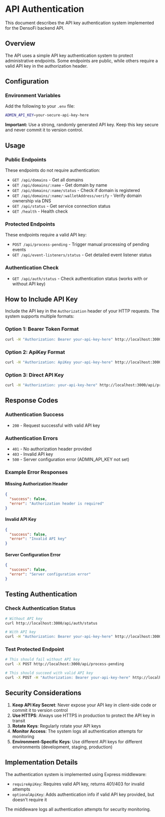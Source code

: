 # API Authentication

This document describes the API key authentication system implemented for the DensoFi backend API.

## Overview

The API uses a simple API key authentication system to protect administrative endpoints. Some endpoints are public, while others require a valid API key in the authorization header.

## Configuration

### Environment Variables

Add the following to your `.env` file:

```bash
ADMIN_API_KEY=your-secure-api-key-here
```

**Important:** Use a strong, randomly generated API key. Keep this key secure and never commit it to version control.

## Usage

### Public Endpoints

These endpoints do not require authentication:

- `GET /api/domains` - Get all domains
- `GET /api/domains/:name` - Get domain by name
- `GET /api/domains/:name/status` - Check if domain is registered
- `GET /api/domains/:name/:walletAddress/verify` - Verify domain ownership via DNS
- `GET /api/status` - Get service connection status
- `GET /health` - Health check

### Protected Endpoints

These endpoints require a valid API key:

- `POST /api/process-pending` - Trigger manual processing of pending events
- `GET /api/event-listeners/status` - Get detailed event listener status

### Authentication Check

- `GET /api/auth/status` - Check authentication status (works with or without API key)

## How to Include API Key

Include the API key in the `Authorization` header of your HTTP requests. The system supports multiple formats:

### Option 1: Bearer Token Format
```bash
curl -H "Authorization: Bearer your-api-key-here" http://localhost:3000/api/process-pending
```

### Option 2: ApiKey Format
```bash
curl -H "Authorization: ApiKey your-api-key-here" http://localhost:3000/api/process-pending
```

### Option 3: Direct API Key
```bash
curl -H "Authorization: your-api-key-here" http://localhost:3000/api/process-pending
```

## Response Codes

### Authentication Success
- `200` - Request successful with valid API key

### Authentication Errors
- `401` - No authorization header provided
- `403` - Invalid API key
- `500` - Server configuration error (ADMIN_API_KEY not set)

### Example Error Responses

#### Missing Authorization Header
```json
{
  "success": false,
  "error": "Authorization header is required"
}
```

#### Invalid API Key
```json
{
  "success": false,
  "error": "Invalid API key"
}
```

#### Server Configuration Error
```json
{
  "success": false,
  "error": "Server configuration error"
}
```

## Testing Authentication

### Check Authentication Status
```bash
# Without API key
curl http://localhost:3000/api/auth/status

# With API key
curl -H "Authorization: Bearer your-api-key-here" http://localhost:3000/api/auth/status
```

### Test Protected Endpoint
```bash
# This should fail without API key
curl -X POST http://localhost:3000/api/process-pending

# This should succeed with valid API key
curl -X POST -H "Authorization: Bearer your-api-key-here" http://localhost:3000/api/process-pending
```

## Security Considerations

1. **Keep API Key Secret**: Never expose your API key in client-side code or commit it to version control
2. **Use HTTPS**: Always use HTTPS in production to protect the API key in transit
3. **Rotate Keys**: Regularly rotate your API keys
4. **Monitor Access**: The system logs all authentication attempts for monitoring
5. **Environment-Specific Keys**: Use different API keys for different environments (development, staging, production)

## Implementation Details

The authentication system is implemented using Express middleware:

- `requireApiKey`: Requires valid API key, returns 401/403 for invalid attempts
- `optionalApiKey`: Adds authentication info if valid API key provided, but doesn't require it

The middleware logs all authentication attempts for security monitoring. 